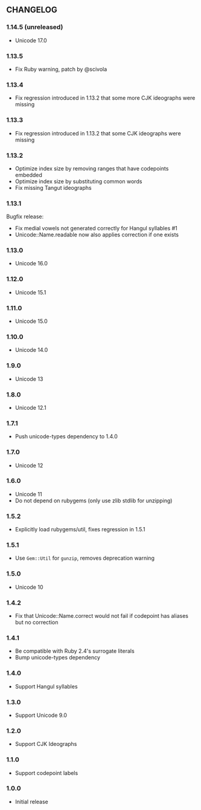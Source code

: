 ## CHANGELOG

### 1.14.5 (unreleased)

- Unicode 17.0

### 1.13.5

- Fix Ruby warning, patch by @scivola

### 1.13.4

- Fix regression introduced in 1.13.2 that some more CJK ideographs were missing

### 1.13.3

- Fix regression introduced in 1.13.2 that some CJK ideographs were missing

### 1.13.2

- Optimize index size by removing ranges that have codepoints embedded
- Optimize index size by substituting common words
- Fix missing Tangut ideographs

### 1.13.1

Bugfix release:

- Fix medial vowels not generated correctly for Hangul syllables #1
- Unicode::Name.readable now also applies correction if one exists

### 1.13.0

- Unicode 16.0

### 1.12.0

- Unicode 15.1

### 1.11.0

- Unicode 15.0

### 1.10.0

- Unicode 14.0

### 1.9.0

- Unicode 13

### 1.8.0

- Unicode 12.1

### 1.7.1

- Push unicode-types dependency to 1.4.0

### 1.7.0

- Unicode 12

### 1.6.0

- Unicode 11
- Do not depend on rubygems (only use zlib stdlib for unzipping)

### 1.5.2

- Explicitly load rubygems/util, fixes regression in 1.5.1

### 1.5.1

- Use `Gem::Util` for `gunzip`, removes deprecation warning

### 1.5.0

- Unicode 10

### 1.4.2

- Fix that Unicode::Name.correct would not fail if codepoint has aliases but no correction

### 1.4.1

- Be compatible with Ruby 2.4's surrogate literals
- Bump unicode-types dependency

### 1.4.0

- Support Hangul syllables

### 1.3.0

- Support Unicode 9.0

### 1.2.0

- Support CJK Ideographs

### 1.1.0

- Support codepoint labels

### 1.0.0

- Initial release
